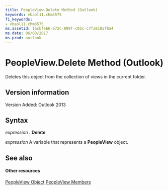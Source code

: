 ```yaml
---
title: PeopleView.Delete Method (Outlook)
keywords: vbaol11.chm3575
f1_keywords:
- vbaol11.chm3575
ms.assetid: 1acbfeb6-672c-899f-c02c-c7fa818af8a4
ms.date: 06/08/2017
ms.prod: outlook
---
```



# PeopleView.Delete Method (Outlook)
Deletes this object from the collection of views in the current folder.

## Version information

Version Added: Outlook 2013 


## Syntax

 _expression_ . **Delete**

 _expression_ A variable that represents a **PeopleView** object.


## See also


#### Other resources


[PeopleView Object](Outlook.peopleview.md)
[PeopleView Members](http://msdn.microsoft.com/library/87b0295a-ab7d-28dd-cdf8-7e4331c3b802%28Office.15%29.aspx)

